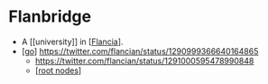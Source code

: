 # Flanbridge

- A [[university]] in [[Flancia]].
- [[go]] https://twitter.com/flancian/status/1290999366640164865
  - https://twitter.com/flancian/status/1291000595478990848
  - [[root nodes]]

[//begin]: # "Autogenerated link references for markdown compatibility"
[Flancia]: flancia "Flancia"
[go]: go "Go"
[root nodes]: root-nodes "Root Nodes"
[//end]: # "Autogenerated link references"